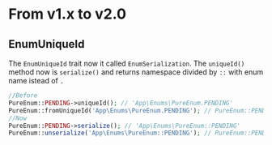 # From v1.x to v2.0

## EnumUniqueId
The `EnumUniqueId` trait now it called `EnumSerialization`.
The `uniqueId()` method now is `serialize()` and returns namespace divided by `::` with enum name istead of `.`

```php
//Before
PureEnum::PENDING->uniqueId(); // 'App\Enums\PureEnum.PENDING'
PureEnum::fromUniqueId('App\Enums\PureEnum.PENDING'); // PureEnum::PENDING
//Now
PureEnum::PENDING->serialize(); // 'App\Enums\PureEnum::PENDING'
PureEnum::unserialize('App\Enums\PureEnum::PENDING'); // PureEnum::PENDING
```


